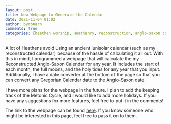 ```yaml
---
layout: post
title: New Webpage to Generate the Calendar
date: 2021-11-04 01:02
author: byronarn
comments: true
categories: [heathen worship, Heathenry, reconstruction, anglo-saxon calendar]
---
```

<!-- wp:paragraph -->
<p>A lot of Heathens avoid using an ancient lunisolar calendar (such as my reconstructed calendar) because of the hassle of calculating it all out. With this in mind, I programmed a webpage that will calculate the my Reconstructed Anglo-Saxon Calendar for any year. It includes the start of each month, the full moons, and the holy tides for any year that you input. Additionally, I have a date converter at the bottom of the page so that you can convert any Gregorian Calendar date to the Anglo-Saxon date.</p>
<!-- /wp:paragraph -->

<!-- wp:paragraph -->
<p>I have more plans for the webpage in the future. I plan to add the keeping track of the Metonic Cycle, and I would like to add more holidays. If you have any suggestions for more features, feel free to put it in the comments!</p>
<!-- /wp:paragraph -->

<!-- wp:paragraph -->
<p>The link to the webpage can be found <a rel="noreferrer noopener" href="http://anglo-saxon-calendar.atwebpages.com/" target="_blank">here</a>. If you know someone who might be interested in this page, feel free to pass it on to them.</p>
<!-- /wp:paragraph -->
